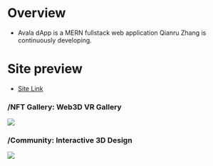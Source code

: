 # Overview
- Avala dApp is a MERN fullstack web application Qianru Zhang is continuously developing. 

# Site preview
- [Site Link](http://avaladapp.com/)
  
### /NFT Gallery: Web3D VR Gallery
![](https://github.com/RubyQianru/dApp-Home-Page/assets/142470034/ecada299-7580-4edd-9dc8-3d7cb600743d)

### /Community: Interactive 3D Design
 ![](https://github.com/RubyQianru/dApp-Home-Page/assets/142470034/1fc660e6-a125-453e-88aa-aaf47fcb19af)
